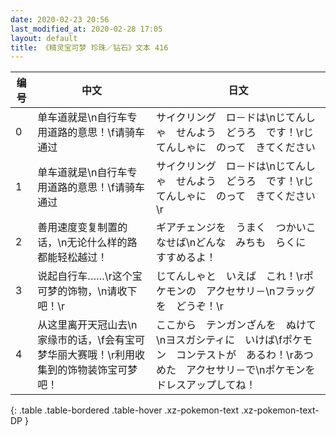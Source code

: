 ```yaml
---
date: 2020-02-23 20:56
last_modified_at: 2020-02-28 17:05
layout: default
title: 《精灵宝可梦 珍珠／钻石》文本 416
---
```

| 编号 | 中文 | 日文 |
| ---- | ---- | ---- |
| 0 | 单车道就是\n自行车专用道路的意思！\f请骑车通过 | サイクリング　ロ－ドは\nじてんしゃ　せんよう　どうろ　です！\rじてんしゃに　のって　きてください |
| 1 | 单车道就是\n自行车专用道路的意思！\f请骑车通过 | サイクリング　ロ－ドは\nじてんしゃ　せんよう　どうろ　です！\rじてんしゃに　のって　きてください\r |
| 2 | 善用速度变复制置的话，\n无论什么样的路都能轻松越过！ | ギアチェンジを　うまく　つかいこなせば\nどんな　みちも　らくに　すすめるよ！ |
| 3 | 说起自行车……\r这个宝可梦的饰物，\n请收下吧！\r | じてんしゃと　いえば　これ！\rポケモンの　アクセサリ－\nフラッグを　どうぞ！\r |
| 4 | 从这里离开天冠山去\n家缘市的话，\f会有宝可梦华丽大赛哦！\r利用收集到的饰物装饰宝可梦吧！ | ここから　テンガンざんを　ぬけて\nヨスガシティに　いけば\fポケモン　コンテストが　あるわ！\rあつめた　アクセサリ－で\nポケモンを　ドレスアップしてね！ |
{: .table .table-bordered .table-hover .xz-pokemon-text .xz-pokemon-text-DP }